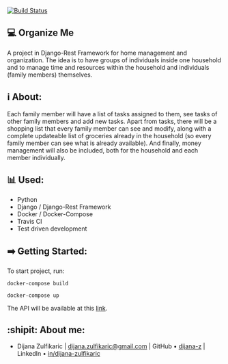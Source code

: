 [![Build Status](https://travis-ci.com/dijana-z/organize-me.svg?branch=main)](https://travis-ci.com/dijana-z/organize-me)
## :computer: Organize Me
A project in Django-Rest Framework for home management and organization. The idea is to have groups of individuals inside one household and to manage time and resources within the household and individuals (family members) themselves.

## :information_source: About:
Each family member will have a list of tasks assigned to them, see tasks of other family members and add new tasks. Apart from tasks, there will be a shopping list that every family member can see and modify, along with a complete updateable list of groceries already in the household (so every family member can see what is already available). And finally, money management will also be included, both for the household and each member individually.

## :bar_chart: Used:
- Python
- Django / Django-Rest Framework
- Docker / Docker-Compose
- Travis CI
- Test driven development

## :arrow_right: Getting Started:
To start project, run:

```docker-compose build```

```docker-compose up```

The API will be available at this [link](http://127.0.0.1:8000).

## :shipit: About me:
* Dijana Zulfikaric | dijana.zulfikaric@gmail.com | GitHub &bull; [dijana-z](https://github.com/dijana-z) | LinkedIn &bull; [in/dijana-zulfikaric](https://www.linkedin.com/in/dijana-zulfikaric/)